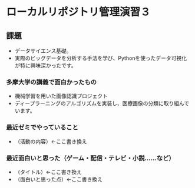 
# ローカルリポジトリ管理演習３

## 課題
-   データサイエンス基礎。
-   実際のビッグデータを分析する手法を学び、Pythonを使ったデータ可視化が特に興味深かったです。

### 多摩大学の講義で面白かったもの
-   機械学習を用いた画像認識プロジェクト
-   ディープラーニングのアルゴリズムを実装し、医療画像の分類に取り組んでいます。

### 最近ゼミでやっていること
- （活動の内容）←ここ書き換え

### 最近面白いと思った（ゲーム・配信・テレビ・小説……など）
- （タイトル）←ここ書き換え
- （面白いと思った点）←ここ書き換え
